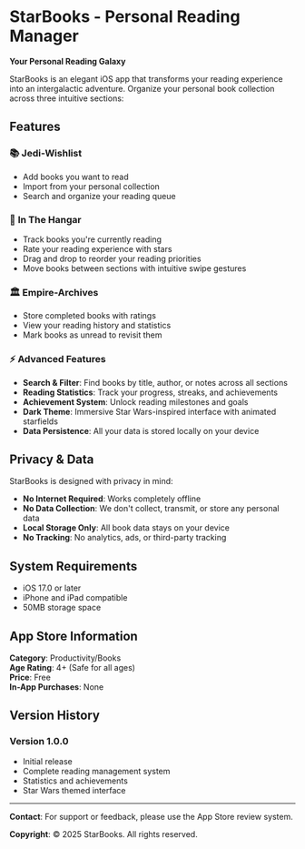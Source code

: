 # StarBooks - Personal Reading Manager

**Your Personal Reading Galaxy**

StarBooks is an elegant iOS app that transforms your reading experience into an intergalactic adventure. Organize your personal book collection across three intuitive sections:

## Features

### 📚 **Jedi-Wishlist**
- Add books you want to read
- Import from your personal collection
- Search and organize your reading queue

### 🚀 **In The Hangar** 
- Track books you're currently reading
- Rate your reading experience with stars
- Drag and drop to reorder your reading priorities
- Move books between sections with intuitive swipe gestures

### 🏛️ **Empire-Archives**
- Store completed books with ratings
- View your reading history and statistics
- Mark books as unread to revisit them

### ⚡ **Advanced Features**
- **Search & Filter**: Find books by title, author, or notes across all sections
- **Reading Statistics**: Track your progress, streaks, and achievements  
- **Achievement System**: Unlock reading milestones and goals
- **Dark Theme**: Immersive Star Wars-inspired interface with animated starfields
- **Data Persistence**: All your data is stored locally on your device

## Privacy & Data

StarBooks is designed with privacy in mind:
- **No Internet Required**: Works completely offline
- **No Data Collection**: We don't collect, transmit, or store any personal data
- **Local Storage Only**: All book data stays on your device
- **No Tracking**: No analytics, ads, or third-party tracking

## System Requirements

- iOS 17.0 or later
- iPhone and iPad compatible
- 50MB storage space

## App Store Information

**Category**: Productivity/Books  
**Age Rating**: 4+ (Safe for all ages)  
**Price**: Free  
**In-App Purchases**: None  

## Version History

### Version 1.0.0
- Initial release
- Complete reading management system
- Statistics and achievements
- Star Wars themed interface

---

**Contact**: For support or feedback, please use the App Store review system.

**Copyright**: © 2025 StarBooks. All rights reserved. 